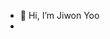 - 👋 Hi, I’m Jiwon Yoo
- 
<!---
jiweon21/jiweon21 is a ✨ special ✨ repository because its `README.md` (this file) appears on your GitHub profile.
You can click the Preview link to take a look at your changes.
--->
